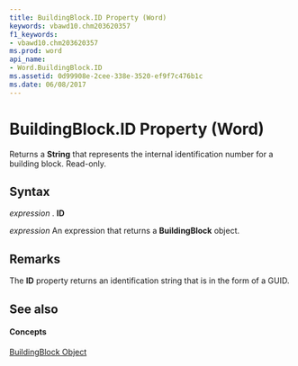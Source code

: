 ```yaml
---
title: BuildingBlock.ID Property (Word)
keywords: vbawd10.chm203620357
f1_keywords:
- vbawd10.chm203620357
ms.prod: word
api_name:
- Word.BuildingBlock.ID
ms.assetid: 0d99908e-2cee-338e-3520-ef9f7c476b1c
ms.date: 06/08/2017
---
```



# BuildingBlock.ID Property (Word)

Returns a **String** that represents the internal identification number for a building block. Read-only.


## Syntax

 _expression_ . **ID**

 _expression_ An expression that returns a **BuildingBlock** object.


## Remarks

The **ID** property returns an identification string that is in the form of a GUID.


## See also


#### Concepts


[BuildingBlock Object](buildingblock-object-word.md)

